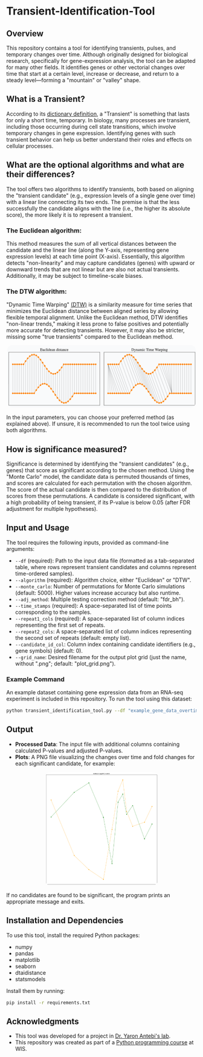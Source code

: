 # Transient-Identification-Tool

## Overview
This repository contains a tool for identifying transients, pulses, and temporary changes over time.
Although originally designed for biological research, specifically for gene-expression analysis, the tool can be adapted for many other fields. 
It identifies genes or other vectorial changes over time that start at a certain level, increase or decrease, and return to a steady level—forming a "mountain" or "valley" shape.

## What is a Transient?
According to its [dictionary definition](https://www.dictionary.com/browse/transient), a "Transient" is something that lasts for only a short time, temporary.
In biology, many processes are transient, including those occurring during cell state transitions, which involve temporary changes in gene expression. Identifying genes with such transient behavior can help us better understand their roles and effects on cellular processes.

## What are the optional algorithms and what are their differences?
The tool offers two algorithms to identify transients, both based on aligning the "transient candidate" (e.g., expression levels of a single gene over time) with a linear line connecting its two ends. The premise is that the less successfully the candidate aligns with the line (i.e., the higher its absolute score), the more likely it is to represent a transient.

### The Euclidean algorithm:
This method measures the sum of all vertical distances between the candidate and the linear line (along the Y-axis, representing gene expression levels) at each time point (X-axis). Essentially, this algorithm detects "non-linearity" and may capture candidates (genes) with upward or downward trends that are not linear but are also not actual transients. Additionally, it may be subject to timeline-scale biases.
### The DTW algorithm:
"Dynamic Time Warping" [(DTW)](https://rtavenar.github.io/blog/dtw.html) is a similarity measure for time series that minimizes the Euclidean distance between aligned series by allowing flexible temporal alignment. Unlike the Euclidean method, DTW identifies "non-linear trends," making it less prone to false positives and potentially more accurate for detecting transients. However, it may also be stricter, missing some "true transients" compared to the Euclidean method.

<p align="center">
  <img src="euc_vs_dtw.png" width="500" style="border-radius: 15px;">
</p>

In the input parameters, you can choose your preferred method (as explained above). If unsure, it is recommended to run the tool twice using both algorithms.

## How is significance measured?
Significance is determined by identifying the "transient candidates" (e.g., genes) that score as significant according to the chosen method.
Using the "Monte Carlo" model, the candidate data is permuted thousands of times, and scores are calculated for each permutation with the chosen algorithm. The score of the actual candidate is then compared to the distribution of scores from these permutations. A candidate is considered significant, with a high probability of being transient, if its P-value is below 0.05 (after FDR adjustment for multiple hypotheses).

## Input and Usage
The tool requires the following inputs, provided as command-line arguments:

- `--df` (required): Path to the input data file (formatted as a tab-separated table, where rows represent transient candidates and columns represent time-ordered samples).
- `--algorithm` (required): Algorithm choice, either "Euclidean" or "DTW".
- `--monte_carlo`: Number of permutations for Monte Carlo simulations (default: 5000). Higher values increase accuracy but also runtime.
- `--adj_method`: Multiple testing correction method (default: "fdr_bh").
- `--time_stamps` (required): A space-separated list of time points corresponding to the samples.
- `--repeat1_cols` (required): A space-separated list of column indices representing the first set of repeats.
- `--repeat2_cols`: A space-separated list of column indices representing the second set of repeats (default: empty list).
- `--candidate_id_col`: Column index containing candidate identifiers (e.g., gene symbols) (default: 0).
- `--grid_name`: Desired filename for the output plot grid (just the name, without ".png"; default: "plot_grid.png").

### Example Command
An example dataset containing gene expression data from an RNA-seq experiment is included in this repository. To run the tool using this dataset:

```sh
python transient_identification_tool.py --df "example_gene_data_overtime.txt" --algorithm "Euclidean" --time_stamps 0 2 6 12 24 36 48 60 72 96 168 240 --repeat1_cols 2 4 6 8 10 12 14 16 18 20 22 24 --repeat2_cols 3 5 7 9 11 13 15 17 19 21 23 25
```

## Output
- **Processed Data**: The input file with additional columns containing calculated P-values and adjusted P-values.
- **Plots**: A PNG file visualizing the changes over time and fold changes for each significant candidate, for example:
<p align="center">
  <img src="example_plot_grid.png" width="300" style="border-radius: 15px;">
</p>
If no candidates are found to be significant, the program prints an appropriate message and exits.

## Installation and Dependencies
To use this tool, install the required Python packages:

- numpy
- pandas
- matplotlib
- seaborn
- dtaidistance
- statsmodels

Install them by running:
```sh
pip install -r requirements.txt
```

## Acknowledgments
* This tool was developed for a project in [Dr. Yaron Antebi's lab](https://www.weizmann.ac.il/molgen/Antebi/).
* This repository was created as part of a [Python programming course](https://github.com/szabgab/wis-python-course-2024-11?tab=readme-ov-file) at WIS.
